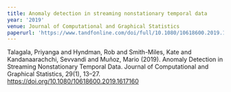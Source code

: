 ```yaml
---
title: Anomaly detection in streaming nonstationary temporal data
year: '2019'
venue: Journal of Computational and Graphical Statistics
paperurl: 'https://www.tandfonline.com/doi/full/10.1080/10618600.2019.1617160'
---
```

Talagala, Priyanga and Hyndman, Rob and Smith-Miles, Kate and Kandanaarachchi, Sevvandi and Muñoz, Mario (2019). Anomaly Detection in Streaming Nonstationary Temporal Data. Journal of Computational and Graphical Statistics, 29(1), 13–27. https://doi.org/10.1080/10618600.2019.1617160

